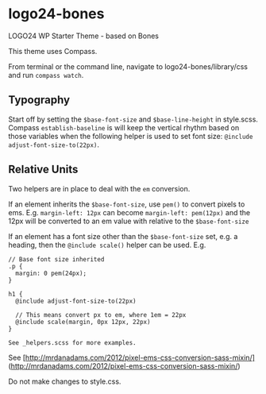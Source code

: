 logo24-bones
============

LOGO24 WP Starter Theme - based on Bones

This theme uses Compass.

From terminal or the command line, navigate to logo24-bones/library/css and run ``compass watch``.

## Typography

Start off by setting the ``$base-font-size`` and ``$base-line-height`` in style.scss. Compass ``establish-baseline`` is will keep the vertical rhythm based on those variables when the following helper is used to set font size: ``@include adjust-font-size-to(22px)``.

## Relative Units

Two helpers are in place to deal with the ``em`` conversion.

If an element inherits the ``$base-font-size``, use ``pem()`` to convert pixels to ems. E.g. ``margin-left: 12px`` can become ``margin-left: pem(12px)`` and the 12px will be converted to an em value with relative to the ``$base-font-size``

If an element has a font size other than the ``$base-font-size`` set, e.g. a heading, then the ``@include scale()`` helper can be used. E.g.

    // Base font size inherited
    .p {
      margin: 0 pem(24px);
    }
    
    h1 {
      @include adjust-font-size-to(22px)
      
      // This means convert px to em, where 1em = 22px
      @include scale(margin, 0px 12px, 22px)
    }
    
    See _helpers.scss for more examples.

See [http://mrdanadams.com/2012/pixel-ems-css-conversion-sass-mixin/] (http://mrdanadams.com/2012/pixel-ems-css-conversion-sass-mixin/)

Do not make changes to style.css.